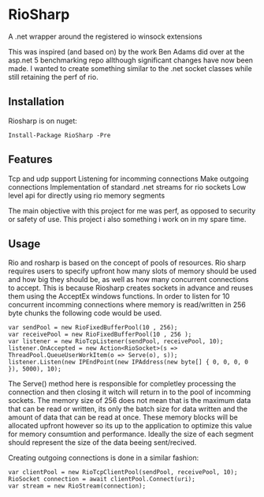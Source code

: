 # RioSharp
A .net wrapper around the registered io winsock extensions

This was inspired (and based on) by the work Ben Adams did over at the asp.net 5 benchmarking repo allthough significant changes have now been made. I wanted to create something similar to the .net socket classes while still retaining the perf of rio.

## Installation
Riosharp is on nuget:
    
    Install-Package RioSharp -Pre 

## Features
Tcp and udp support
Listening for incomming connections
Make outgoing connections
Implementation of standard .net streams for rio sockets
Low level api for directly using rio memory segments

The main objective with this project for me was perf, as opposed to security or safety of use. This project i also something i work on in my spare time.

## Usage
Rio and rosharp is based on the concept of pools of resources. Rio sharp requires users to specify upfront how many slots of memory should be used and how big they should be, as well as how many concurrent connections to accept. This is because Riosharp creates sockets in advance and reuses them using the AcceptEx windows functions. In order to listen for 10 concurrent incomming connections where memory is read/written in 256 byte chunks the following code would be used.

    var sendPool = new RioFixedBufferPool(10 , 256);
    var receivePool = new RioFixedBufferPool(10 , 256 );
    var listener = new RioTcpListener(sendPool, receivePool, 10);
    listener.OnAccepted = new Action<RioSocket>(s => ThreadPool.QueueUserWorkItem(o => Serve(o), s));
    listener.Listen(new IPEndPoint(new IPAddress(new byte[] { 0, 0, 0, 0 }), 5000), 10);
    
The Serve() method here is responsible for completley processing the connection and then closing it witch will return in to the pool of incomming sockets. The memory size of 256 does not mean that is the maximum data that can be read or written, its only the batch size for data written and the amount of data that can be read at once. These memory blocks will be allocated upfront however so its up to the application to optimize this value for memory consumtion and performance. Ideally the size of each segment should represent the size of the data beeing sent/recived.

Creating outgoing connections is done in a similar fashion:

    var clientPool = new RioTcpClientPool(sendPool, receivePool, 10);
    RioSocket connection = await clientPool.Connect(uri);
    var stream = new RioStream(connection);
    
